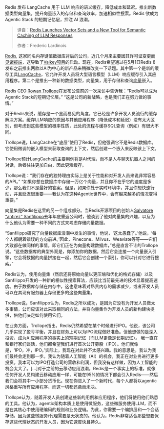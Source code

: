 <!--
title: Redis发布向量集和用于LLM响应语义缓存的新工具
cover: https://cdn.thenewstack.io/media/2025/04/f2d42458-img_4499-edit-scaled.jpg
summary: Redis 发布 LangCache 用于 LLM 响应的语义缓存，降低成本和延迟。推出新数据类型向量集，提升向量嵌入的存储和查询效率，加速相似性搜索。Redis 欲成为 Agentic Stack 的短期记忆层，押注 AI 浪潮。
-->

Redis 发布 LangCache 用于 LLM 响应的语义缓存，降低成本和延迟。推出新数据类型向量集，提升向量嵌入的存储和查询效率，加速相似性搜索。Redis 欲成为 Agentic Stack 的短期记忆层，押注 AI 浪潮。

> 译自：[Redis Launches Vector Sets and a New Tool for Semantic Caching of LLM Responses](https://thenewstack.io/redis-launches-vector-sets-and-a-new-tool-for-semantic-caching-of-llm-responses/)
> 
> 作者：Frederic Lardinois

[Redis](https://redis.io/), 这家同名内存键值数据库背后的公司，近几个月来主要因其许可证变更而[见诸报端](https://thenewstack.io/redis-users-want-a-change/)，这导致了[Valkey项目](https://thenewstack.io/valkey-a-redis-fork-with-a-future/)的启动。现在，Redis希望通过在5月1日Redis 8发布之前推出两款以AI为中心的新产品来稍微改变一下话题。其中第一个是新的缓存工具[LangCache](http://redis.io/redis-for-ai/)，它允许开发人员将大型语言模型（LLM）响应缓存引入其应用程序。第二个是推出一种新的数据类型，向量集，用于存储和查询[向量](https://thenewstack.io/the-building-blocks-of-llms-vectors-tokens-and-embeddings/)嵌入。

Redis CEO [Rowan Trollope](https://www.linkedin.com/in/rowant)在发布公告前的一次采访中告诉我：“Redis可以成为Agentic Stack的短期记忆层。” “这是公司的新战略，也是我们正在努力做的事情。”

对于Redis来说，缓存是一个显而易见的角度，它已经是许多开发人员流行的缓存解决方案。缓存LLM响应的原因与其他应用程序（降低成本和延迟）没有太大区别，但考虑到这些模型的概率性质，此处的流程与缓存SQL查询（例如）有很大不同。

Trollope说，LangCache在“底层”使用了Redis，但他强调它不是Redis数据库。它使用微调的嵌入模型来获取查询的上下文，然后创建一个嵌入来反映该上下文。

Trollope预计LangCache的主要用例将是AI代理，而不是人与聊天机器人之间的对话，后者往往更加自由，因此更难缓存。

Trollope说：“我们存在的独特理由实际上是关于性能和对开发人员来说非常容易的API。” “如果你想在数据库中存储一万亿个向量，并且你不在乎它的速度是多少，那么我们不是最好的答案。但是，如果你处于实时环境中，并且你想快速行动，并且延迟很重要——我认为在这种Agentic世界中，会有越来越多的情况变得重要。”

向量集是Redis在这里的另一个组成部分。当Redis开源项目的创始人[Salvatore “antirez” Sanfilippo](https://www.linkedin.com/in/salvatore-sanfilippo-b52b47249?miniProfileUrn=urn%3Ali%3Afs_miniProfile%3AACoAAD2STa4BUxfdShLf3CtNWdopGxyLeObb2zk&lipi=urn%3Ali%3Apage%3Ad_flagship3_search_srp_all%3BQR%2BjWZaqRgiVGcHe7X%2BoVg%3D%3D)去年年底重返公司时，他谈到了他对向量集的兴趣，以及为什么他认为需要一种不同的方式来考虑存储向量数据。

“Sanfilippo研究了向量数据库浪潮中发生的事情，他说，‘这太愚蠢了。’他说，‘每个人都朝着错误的方向前进。’因此，Pinecone、Milvus、Weaviate等等——它们大致都在做同样的事情，即它们正在为向量构建数据库，”总是直言不讳的Trollope说。“这些数据库的典型外观是，你添加你的数据，然后它会连接一个向量嵌入引擎，它会将数据的向量拼接在一起，然后它会创建一个索引，你可以针对它进行搜索。”

Redis认为，使用向量集（然后还将原始向量以更压缩和优化的格式存储）以及Sanfilippo开发的一种新的相似性搜索算法，应该比当前最先进的技术显着提高速度。由于数据库存储在内存中，这也意味着对昂贵内存的需求减少，或者开发人员可以在其现有服务器上存储更多的这些向量集。

Trollope说，Sanfilippo认为，Redis之所以成功，是因为它没有为开发人员做太多事情，公司应该对此采取相同的方法，并将向量集作为开发人员的新构建块提供，供他们决定如何使用它们。

在业务方面，Trollope指出，Redis仍然希望在某个时候进行IPO。他说，该公司几乎实现了盈亏平衡，并且在财务上可以为IPO流程做好准备。但他想做的是深入投资，成为AI应用程序的事实上的短期记忆（而LLM更像是长期记忆）。
我一直在和银行家们谈话，他们都希望我们进行首次公开募股（IPO）。他们就像是，‘IPO，冲，IPO。’实际上，我现在对此并不太感兴趣。我的意思是，我认为我们最终会走到那一步。我认为随着人工智能（AI）的机会，我正在对业务进行更多投资。我本可以为IPO打造公司的营收和利润，但我没有这样做，因为人工智能的机会太大了。[…]对于之前的云移动应用浪潮，Redis是一个事实上的标准，就像任何开发人员构建云移动应用一样，可能在95%的情况下都会引入Redis——然后我们会将其中一小部分货币化。现在你进入了一个新时代，每个人都将以agentic风格重写所有应用程序，而这一切都还悬而未决。

Trollope认为，随着开发人员创建这些新的用例和应用程序，他们将使用他们熟悉的工具。他认为，agentic架构本质上是使用微服务，这些微服务使用LLM，而不是在其核心中使用硬编码的规则和业务逻辑。为此，你需要一个编排层和一个会话存储，因为这些微服务/代理需要是无状态的。他认为，Redis非常适合那些想要保存这些代理状态的开发人员，因为它速度快且持久。